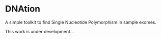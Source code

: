 # DNAtion
A simple toolkit to find Single Nucleotide Polymorphism in sample exomes.

This work is under development...